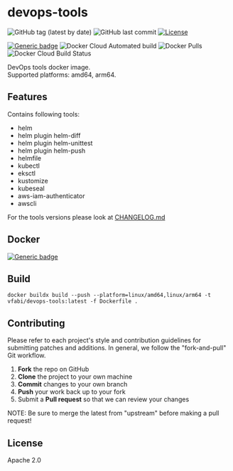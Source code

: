 # devops-tools

![GitHub tag (latest by date)](https://img.shields.io/github/v/tag/vfabi/devops-tools)
![GitHub last commit](https://img.shields.io/github/last-commit/vfabi/devops-tools)
[![License](https://img.shields.io/badge/License-Apache%202.0-blue.svg)](https://opensource.org/licenses/Apache-2.0)

[![Generic badge](https://img.shields.io/badge/hub.docker.com-vfabi/devops_tools-<>.svg)](https://hub.docker.com/repository/docker/vfabi/devops-tools)
![Docker Cloud Automated build](https://img.shields.io/docker/cloud/automated/vfabi/devops-tools)
![Docker Pulls](https://img.shields.io/docker/pulls/vfabi/devops-tools)
![Docker Cloud Build Status](https://img.shields.io/docker/cloud/build/vfabi/devops-tools)

DevOps tools docker image.  
Supported platforms: amd64, arm64.

## Features

Contains following tools:

- helm
- helm plugin helm-diff
- helm plugin helm-unittest
- helm plugin helm-push
- helmfile
- kubectl
- eksctl
- kustomize
- kubeseal
- aws-iam-authenticator
- awscli

For the tools versions please look at [CHANGELOG.md](CHANGELOG.md)

## Docker

[![Generic badge](https://img.shields.io/badge/hub.docker.com-vfabi/devops_tools-<>.svg)](https://hub.docker.com/repository/docker/vfabi/devops-tools)

## Build

```
docker buildx build --push --platform=linux/amd64,linux/arm64 -t vfabi/devops-tools:latest -f Dockerfile .
```

## Contributing

Please refer to each project's style and contribution guidelines for submitting patches and additions. In general, we follow the "fork-and-pull" Git workflow.

 1. **Fork** the repo on GitHub
 2. **Clone** the project to your own machine
 3. **Commit** changes to your own branch
 4. **Push** your work back up to your fork
 5. Submit a **Pull request** so that we can review your changes

NOTE: Be sure to merge the latest from "upstream" before making a pull request!

## License

Apache 2.0
